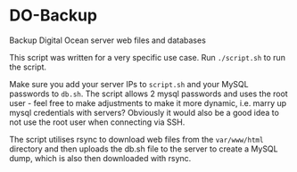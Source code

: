 # DO-Backup
Backup Digital Ocean server web files and databases

This script was written for a very specific use case. Run `./script.sh` to run the script.

Make sure you add your server IPs to `script.sh` and your MySQL passwords to `db.sh`. The script allows 2 mysql passwords and uses the root user - feel free to make adjustments to make it more dynamic, i.e. marry up mysql credentials with servers?
Obviously it would also be a good idea to not use the root user when connecting via SSH.

The script utilises rsync to download web files from the `var/www/html` directory and then uploads the db.sh file to the server to create a MySQL dump, which is also then downloaded with rsync.
